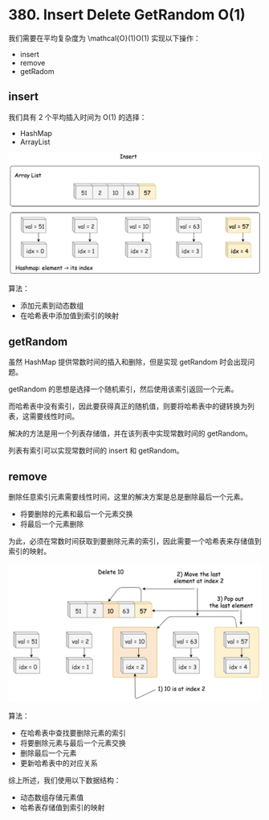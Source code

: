 # 380. Insert Delete GetRandom O(1)

我们需要在平均复杂度为 \mathcal{O}(1)O(1) 实现以下操作：
- insert
- remove
- getRadom

## insert
我们具有 2 个平均插入时间为 O(1) 的选择：
- HashMap
- ArrayList

![insert](/src/images/%23380insert.png)

算法：
- 添加元素到动态数组
- 在哈希表中添加值到索引的映射

## getRandom
虽然 HashMap 提供常数时间的插入和删除，但是实现 getRandom 时会出现问题。

getRandom 的思想是选择一个随机索引，然后使用该索引返回一个元素。

而哈希表中没有索引，因此要获得真正的随机值，则要将哈希表中的键转换为列表，这需要线性时间。

解决的方法是用一个列表存储值，并在该列表中实现常数时间的 getRandom。

列表有索引可以实现常数时间的 insert 和 getRandom。

## remove
删除任意索引元素需要线性时间，这里的解决方案是总是删除最后一个元素。
- 将要删除的元素和最后一个元素交换
- 将最后一个元素删除

为此，必须在常数时间获取到要删除元素的索引，因此需要一个哈希表来存储值到索引的映射。

![remove](/src/images/%23380remove.png)

算法：
- 在哈希表中查找要删除元素的索引
- 将要删除元素与最后一个元素交换
- 删除最后一个元素
- 更新哈希表中的对应关系


综上所述，我们使用以下数据结构：
- 动态数组存储元素值
- 哈希表存储值到索引的映射

